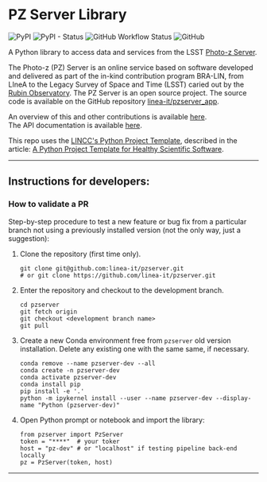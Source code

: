 # PZ Server Library

![PyPI](https://img.shields.io/pypi/v/pzserver?label=PyPI)
![PyPI - Status](https://img.shields.io/pypi/status/pzserver)
![GitHub Workflow Status](https://img.shields.io/github/actions/workflow/status/linea-it/pzserver/build-documentation.yml?label=docs)
![GitHub](https://img.shields.io/github/license/linea-it/pzserver)

A Python library to access data and services from the LSST [Photo-z Server](https://pz-server-dev.linea.org.br/). 

The Photo-z (PZ) Server is an online service based on software developed and delivered as part of the in-kind contribution program BRA-LIN, from LIneA to the Legacy Survey of Space and Time (LSST) caried out by the [Rubin Observatory](https://rubinobservatory.org/). The PZ Server is an open source project. The source code is available on the GitHub repository [linea-it/pzserver_app](https://github.com/linea-it/pzserver_app). 
 
An overview of this and other contributions is available [here](https://linea-it.github.io/pz-lsst-inkind-doc/).  
The API documentation is available [here](https://linea-it.github.io/pzserver). 


This repo uses the [LINCC's Python Project Template](https://github.com/lincc-frameworks/python-project-template), described in the article: [A Python Project Template for Healthy Scientific Software](https://iopscience.iop.org/article/10.3847/2515-5172/ad4da1).

 
--- 

## Instructions for developers: 

### How to validate a PR 

Step-by-step procedure to test a new feature or bug fix from a particular branch not using a previously installed version (not the only way, just a suggestion): 

1. Clone the repository (first time only).
 
    ```
    git clone git@github.com:linea-it/pzserver.git
    # or git clone https://github.com/linea-it/pzserver.git
    ```
</p>

2. Enter the repository and checkout to the development branch.

    ```
    cd pzserver
    git fetch origin
    git checkout <development branch name>
    git pull
    ```
</p>
    
3. Create a new Conda environment free from `pzserver`  old version installation. Delete any existing one with the same same, if necessary. 

    ```
    conda remove --name pzserver-dev --all
    conda create -n pzserver-dev
    conda activate pzserver-dev
    conda install pip
    pip install -e '.'
    python -m ipykernel install --user --name pzserver-dev --display-name "Python (pzserver-dev)"
    ```
</p>

4. Open Python prompt or notebook and import the library:

    ```
    from pzserver import PzServer
    token = "****"  # your toker 
    host = "pz-dev" # or "localhost" if testing pipeline back-end locally
    pz = PzServer(token, host)                                   
    ```  

--- 

